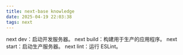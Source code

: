 ```yaml
---
title: next-base knowledge
date: 2025-04-19 22:03:38
tags: next
---
```


next dev：启动开发服务器。
next build：构建用于生产的应用程序。
next start：启动生产服务器。
next lint：运行 ESLint。
